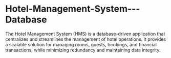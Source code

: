 # Hotel-Management-System---Database
The Hotel Management System (HMS) is a database-driven application that centralizes and streamlines the management of hotel operations. It provides a scalable solution for managing rooms, guests, bookings, and financial transactions, while minimizing redundancy and maintaining data integrity.
